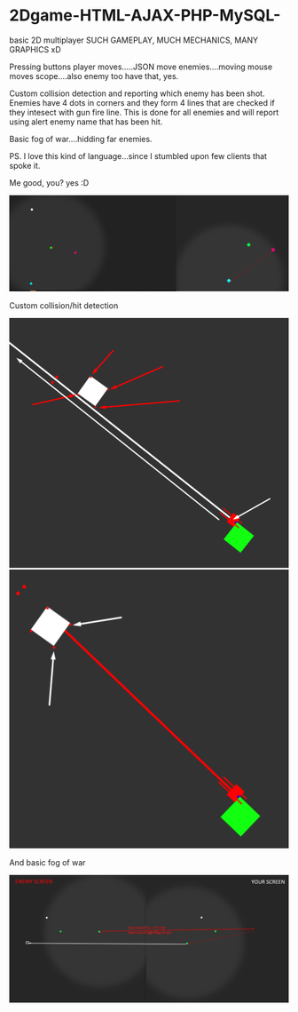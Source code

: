 # 2Dgame-HTML-AJAX-PHP-MySQL-
basic 2D multiplayer
SUCH GAMEPLAY, MUCH MECHANICS, MANY GRAPHICS xD


Pressing buttons player moves.....JSON move enemies....moving mouse moves scope....also enemy too have that, yes. 

Custom collision detection and reporting which enemy has been shot.
Enemies have 4 dots in corners and they form 4 lines that are checked if they intesect with gun fire line. 
This is done for all enemies and will report using alert enemy name that has been hit.


Basic fog of war....hidding far enemies.

PS.
I love this kind of language...since I stumbled upon few clients that spoke it. 

Me good, you? yes :D

![alt text](https://raw.githubusercontent.com/MyUserNameIsMyUserName/2Dgame-HTML-AJAX-PHP-MySQL-/master/assets/Screenshot_1.png)



Custom collision/hit detection

![alt text](https://raw.githubusercontent.com/MyUserNameIsMyUserName/2Dgame-HTML-AJAX-PHP-MySQL-/master/assets/Screenshot_2.png)
![alt text](https://raw.githubusercontent.com/MyUserNameIsMyUserName/2Dgame-HTML-AJAX-PHP-MySQL-/master/assets/Untitle222d.png)

And basic fog of war

![alt text](https://raw.githubusercontent.com/MyUserNameIsMyUserName/2Dgame-HTML-AJAX-PHP-MySQL-/master/assets/123weqwe.png)
